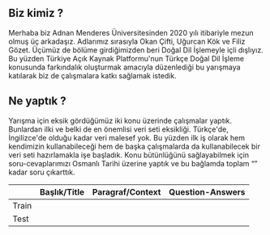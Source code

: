 ## Biz kimiz ?
Merhaba biz Adnan Menderes Üniversitesinden 2020 yılı itibariyle mezun olmuş üç arkadaşız. Adlarımız sırasıyla Okan Çifti, Uğurcan Kök ve Filiz Gözet. Üçümüz de bölüme girdiğimizden beri Doğal Dil İşlemeyle içli dışlıyız. Bu yüzden Türkiye Açık Kaynak Platformu'nun Türkçe Doğal Dil İşleme konusunda farkındalık oluşturmak amacıyla düzenlediği bu yarışmaya katılarak biz de çalışmalara katkı sağlamak istedik.


## Ne yaptık ?
Yarışma için eksik gördüğümüz iki konu üzerinde çalışmalar yaptık. Bunlardan ilki ve belki de en önemlisi veri seti eksikliği. Türkçe'de, İngilizce'de olduğu kadar veri malesef yok. Bu yüzden ilk iş olarak hem kendimizin kullanabileceği hem de başka çalışmalarda da kullanabilecek bir veri seti hazırlamakla işe başladık. Konu bütünlüğünü sağlayabilmek için soru-cevaplarımızı Osmanlı Tarihi üzerine yaptık ve bu bağlamda toplam “” kadar soru çıkarttık.

|               | Başlık/Title  |  Paragraf/Context    | Question-Answers  |
| ------------- |:-------------:|---------------------:|------------------:|
|     Train     |               |                      |                   |
|     Test      |               |                      |                   |

